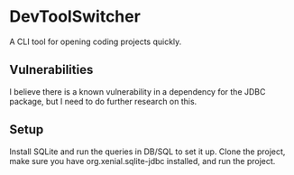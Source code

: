 # DevToolSwitcher
A CLI tool for opening coding projects quickly.


## Vulnerabilities
I believe there is a known vulnerability in a dependency for the JDBC package, but I need to do further research on this.

## Setup
Install SQLite and run the queries in DB/SQL to set it up. Clone the project, make sure you have org.xenial.sqlite-jdbc installed, and run the project.
